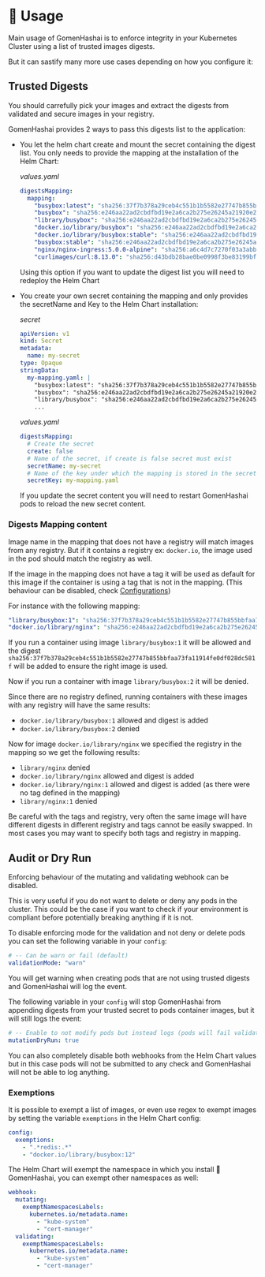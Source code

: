 # 🍣 Usage

Main usage of GomenHashai is to enforce integrity in your Kubernetes Cluster using a list of trusted images digests.

But it can sastify many more use cases depending on how you configure it:

## Trusted Digests

You should carrefully pick your images and extract the digests from validated and secure images in your registry.

GomenHashai provides 2 ways to pass this digests list to the application:

- You let the helm chart create and mount the secret containing the digest list. You only needs to provide the mapping at the installation of the Helm Chart:

    *values.yaml*
    ```yaml
    digestsMapping:
      mapping:
        "busybox:latest": "sha256:37f7b378a29ceb4c551b1b5582e27747b855bbfaa73fa11914fe0df028dc581f"
        "busybox": "sha256:e246aa22ad2cbdfbd19e2a6ca2b275e26245a21920e2b2d0666324cee3f15549"
        "library/busybox": "sha256:e246aa22ad2cbdfbd19e2a6ca2b275e26245a21920e2b2d0666324cee3f15549"
        "docker.io/library/busybox": "sha256:e246aa22ad2cbdfbd19e2a6ca2b275e26245a21920e2b2d0666324cee3f15549"
        "docker.io/library/busybox:stable": "sha256:e246aa22ad2cbdfbd19e2a6ca2b275e26245a21920e2b2d0666324cee3f15549"
        "busybox:stable": "sha256:e246aa22ad2cbdfbd19e2a6ca2b275e26245a21920e2b2d0666324cee3f15549"
        "nginx/nginx-ingress:5.0.0-alpine": "sha256:a6c4d7c7270f03a3abb1ff38973f5db98d8660832364561990c4d0ef8b1477af"
        "curlimages/curl:8.13.0": "sha256:d43bdb28bae0be0998f3be83199bfb2b81e0a30b034b6d7586ce7e05de34c3fd"
    ```

    Using this option if you want to update the digest list you will need to redeploy the Helm Chart

- You create your own secret containing the mapping and only provides the secretName and Key to the Helm Chart installation:

    *secret*
    ```yaml
    apiVersion: v1
    kind: Secret
    metadata:
      name: my-secret
    type: Opaque
    stringData:
      my-mapping.yaml: |
        "busybox:latest": "sha256:37f7b378a29ceb4c551b1b5582e27747b855bbfaa73fa11914fe0df028dc581f"
        "busybox": "sha256:e246aa22ad2cbdfbd19e2a6ca2b275e26245a21920e2b2d0666324cee3f15549"
        "library/busybox": "sha256:e246aa22ad2cbdfbd19e2a6ca2b275e26245a21920e2b2d0666324cee3f15549"
        ...
    ```

    *values.yaml*
    ```yaml
    digestsMapping:
      # Create the secret
      create: false
      # Name of the secret, if create is false secret must exist
      secretName: my-secret
      # Name of the key under which the mapping is stored in the secret
      secretKey: my-mapping.yaml
   ```

   If you update the secret content you will need to restart GomenHashai pods to reload the new secret content.

### Digests Mapping content

Image name in the mapping that does not have a registry will match images from any registry. But if it contains a registry ex: `docker.io`, the image used in the pod should match the registry as well.

If the image in the mapping does not have a tag it will be used as default for this image if the container is using a tag that is not in the mapping. (This behaviour can be disabled, check [Configurations](../README.md#-configurations))

For instance with the following mapping:

```yaml
"library/busybox:1": "sha256:37f7b378a29ceb4c551b1b5582e27747b855bbfaa73fa11914fe0df028dc581f"
"docker.io/library/nginx": "sha256:e246aa22ad2cbdfbd19e2a6ca2b275e26245a21920e2b2d0666324cee3f15549"
```

If you run a container using image `library/busybox:1` it will be allowed and the digest `sha256:37f7b378a29ceb4c551b1b5582e27747b855bbfaa73fa11914fe0df028dc581f` will be added to ensure the right image is used.

Now if you run a container with image `library/busybox:2` it will be denied.

Since there are no registry defined, running containers with these images with any registry will have the same results:

- `docker.io/library/busybox:1` allowed and digest is added
- `docker.io/library/busybox:2` denied

Now for image `docker.io/library/nginx` we specified the registry in the mapping so we get the following results:

- `library/nginx` denied
- `docker.io/library/nginx` allowed and digest is added
- `docker.io/library/nginx:1` allowed and digest is added (as there were no tag defined in the mapping)
- `library/nginx:1` denied

Be careful with the tags and registry, very often the same image will have different digests in different registry and tags cannot be easily swapped.
In most cases you may want to specify both tags and registry in mapping.

## Audit or Dry Run

Enforcing behaviour of the mutating and validating webhook can be disabled.

This is very useful if you do not want to delete or deny any pods in the cluster.
This could be the case if you want to check if your environment is compliant before potentially breaking anything if it is not.

To disable enforcing mode for the validation and not deny or delete pods you can set the following variable in your `config`:

```yaml
# -- Can be warn or fail (default)
validationMode: "warn"
```

You will get warning when creating pods that are not using trusted digests and GomenHashai will log the event.

The following variable in your `config` will stop GomenHashai from appending digests from your trusted secret to pods container images, but it will still logs the event:

```yaml
# -- Enable to not modify pods but instead logs (pods will fail validation unless you disable it or set it in warn)
mutationDryRun: true
```

You can also completely disable both webhooks from the Helm Chart values but in this case pods will not be submitted to any check and GomenHashai will not be able to log anything.

### Exemptions

It is possible to exempt a list of images, or even use regex to exempt images by setting the variable `exemptions` in the Helm Chart config:

```yaml
config:
  exemptions:
    - ".*redis:.*"
    - "docker.io/library/busybox:12"
```

The Helm Chart will exempt the namespace in which you install 🍣GomenHashai, you can exempt other namespaces as well:

```yaml
webhook:
  mutating:
    exemptNamespacesLabels:
      kubernetes.io/metadata.name:
        - "kube-system"
        - "cert-manager"
  validating:
    exemptNamespacesLabels:
      kubernetes.io/metadata.name:
        - "kube-system"
        - "cert-manager"
```
